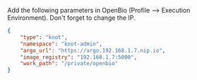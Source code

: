 
Add the following parameters in OpenBio (Profile --> Execution Environment). Don't forget to change the IP.


```json
{
    "type": "knot",
    "namespace": "knot-admin",
    "argo_url": "https://argo.192.168.1.7.nip.io",
    "image_registry": "192.168.1.7:5000",
    "work_path": "/private/openbio"
}
```



